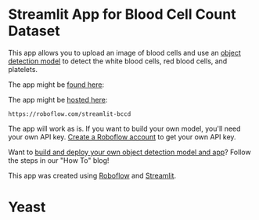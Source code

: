 # Streamlit App for Blood Cell Count Dataset

This app allows you to upload an image of blood cells and use an [object detection model](https://models.roboflow.com/object-detection) to detect the white blood cells, red blood cells, and platelets.


The app might be [found here](https://roboflow.com/streamlit-bccd):

The app might be [hosted here](https://share.streamlit.io/matthewbrems/streamlit-bccd):

```
https://roboflow.com/streamlit-bccd
```

The app will work as is. If you want to build your own model, you'll need your own API key. [Create a Roboflow account](https://app.roboflow.com) to get your own API key.

Want to [build and deploy your own object detection model and app](https://blog.streamlit.io/how-to-use-roboflow-and-streamlit-to-visualize-object-detection-output/)? Follow the steps in our "How To" blog!

This app was created using [Roboflow](https://roboflow.com) and [Streamlit](https://streamlit.io/).
# Yeast
